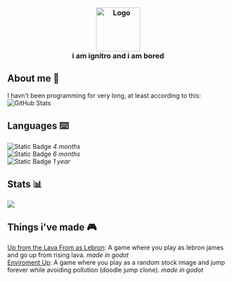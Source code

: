 [<h3 align="center">](https://www.youtube.com/)
  <img src="https://avatars.githubusercontent.com/u/117874913?v=4" width="100" alt="Logo"/><br/>
  i am ignitro and i am bored
</h3>

## About me 🦠
I havn't been programming for very long, at least according to this:<br>
![GitHub Stats](https://github.com/cash-i1/cash-i1/assets/117874913/7cb56c30-3936-4eb0-9fe1-f2dc61a4f8c5)

## Languages ⌨️
![Static Badge](https://img.shields.io/badge/Rust-red?logo=rust) *4 months*
<br>
![Static Badge](https://img.shields.io/badge/Godot-grey?logo=godotengine&logoColor=fffff&link=https%3A%2F%2Fgodotengine.org%2F) *6 months*
<br>
![Static Badge](https://img.shields.io/badge/Python-grey?logo=python&logoColor=00000&labelColor=%23ffde58&color=%23346e9e&link=https%3A%2F%2Fwww.python.org%2F) *1 year*


## Stats 📊
![](https://github-readme-stats.vercel.app/api/top-langs/?username=cash-i1&layout=donut&title_color=fff&icon_color=f9f9f9&text_color=9f9f9f&bg_color=0d1117&border_color=0d1117)

## Things i've made 🎮
[Up from the Lava From as Lebron](https://github.com/cash-i1/Up-from-the-Lava-From-as-Lebron): A game where you play as lebron james and go up from rising lava. *made in godot* <br>
[Enviroment Up](https://github.com/cash-i1/Enviroment-Up): A game where you play as a random stock image and jump forever while avoiding pollution (doodle jump clone). *made in godot* 

